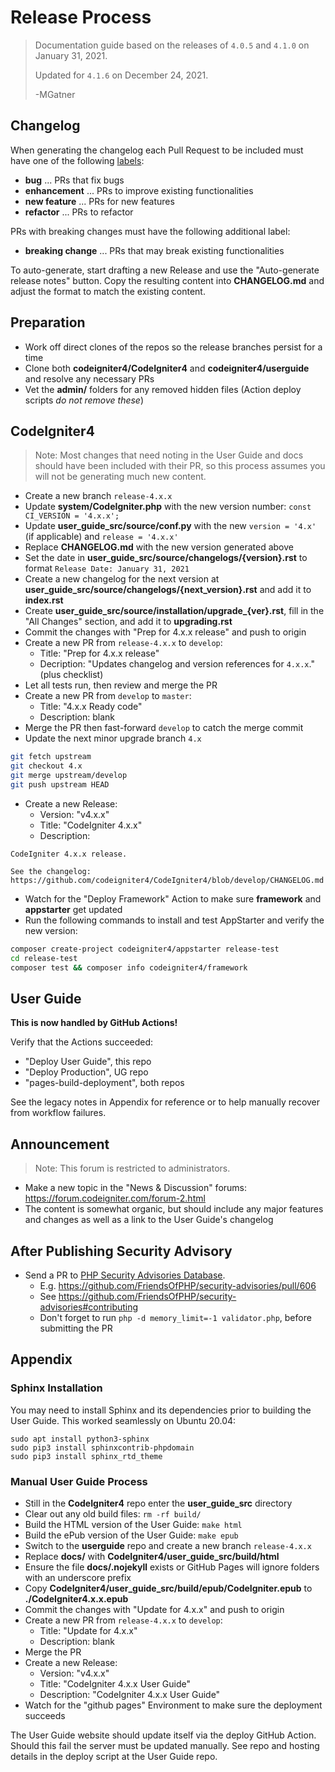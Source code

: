 # Release Process

> Documentation guide based on the releases of `4.0.5` and `4.1.0` on January 31, 2021.
>
> Updated for `4.1.6` on December 24, 2021.
>
> -MGatner

## Changelog

When generating the changelog each Pull Request to be included must have one of the following [labels](https://github.com/codeigniter4/CodeIgniter4/labels):
- **bug** ... PRs that fix bugs
- **enhancement** ... PRs to improve existing functionalities
- **new feature** ... PRs for new features
- **refactor** ... PRs to refactor

PRs with breaking changes must have the following additional label:
- **breaking change** ... PRs that may break existing functionalities

To auto-generate, start drafting a new Release and use the "Auto-generate release notes" button.
Copy the resulting content into **CHANGELOG.md** and adjust the format to match the existing content.

## Preparation

* Work off direct clones of the repos so the release branches persist for a time
* Clone both **codeigniter4/CodeIgniter4** and **codeigniter4/userguide** and resolve any necessary PRs
* Vet the **admin/** folders for any removed hidden files (Action deploy scripts *do not remove these*)

## CodeIgniter4

> Note: Most changes that need noting in the User Guide and docs should have been included
> with their PR, so this process assumes you will not be generating much new content.

* Create a new branch `release-4.x.x`
* Update **system/CodeIgniter.php** with the new version number: `const CI_VERSION = '4.x.x';`
* Update **user_guide_src/source/conf.py** with the new `version = '4.x'` (if applicable) and `release = '4.x.x'`
* Replace **CHANGELOG.md** with the new version generated above
* Set the date in **user_guide_src/source/changelogs/{version}.rst** to format `Release Date: January 31, 2021`
* Create a new changelog for the next version at **user_guide_src/source/changelogs/{next_version}.rst** and add it to **index.rst**
* Create **user_guide_src/source/installation/upgrade_{ver}.rst**, fill in the "All Changes" section, and add it to **upgrading.rst**
* Commit the changes with "Prep for 4.x.x release" and push to origin
* Create a new PR from `release-4.x.x` to `develop`:
    * Title: "Prep for 4.x.x release"
    * Decription: "Updates changelog and version references for `4.x.x`." (plus checklist)
* Let all tests run, then review and merge the PR
* Create a new PR from `develop` to `master`:
    * Title: "4.x.x Ready code"
    * Description: blank
* Merge the PR then fast-forward `develop` to catch the merge commit
* Update the next minor upgrade branch `4.x`
```bash
git fetch upstream
git checkout 4.x
git merge upstream/develop
git push upstream HEAD
```
* Create a new Release:
    * Version: "v4.x.x"
    * Title: "CodeIgniter 4.x.x"
    * Description:
```
CodeIgniter 4.x.x release.

See the changelog: https://github.com/codeigniter4/CodeIgniter4/blob/develop/CHANGELOG.md
```
* Watch for the "Deploy Framework" Action to make sure **framework** and **appstarter** get updated
* Run the following commands to install and test AppStarter and verify the new version:
```bash
composer create-project codeigniter4/appstarter release-test
cd release-test
composer test && composer info codeigniter4/framework
```

## User Guide

**This is now handled by GitHub Actions!**

Verify that the Actions succeeded:
* "Deploy User Guide", this repo
* "Deploy Production", UG repo
* "pages-build-deployment", both repos

See the legacy notes in Appendix for reference or to help manually recover from workflow failures.

## Announcement

> Note: This forum is restricted to administrators.

* Make a new topic in the "News & Discussion" forums: https://forum.codeigniter.com/forum-2.html
* The content is somewhat organic, but should include any major features and changes as well as a link to the User Guide's changelog

## After Publishing Security Advisory

* Send a PR to [PHP Security Advisories Database](https://github.com/FriendsOfPHP/security-advisories).
    * E.g. https://github.com/FriendsOfPHP/security-advisories/pull/606
    * See https://github.com/FriendsOfPHP/security-advisories#contributing
    * Don't forget to run `php -d memory_limit=-1 validator.php`, before submitting the PR

## Appendix

### Sphinx Installation

You may need to install Sphinx and its dependencies prior to building the User Guide.
This worked seamlessly on Ubuntu 20.04:
```
sudo apt install python3-sphinx
sudo pip3 install sphinxcontrib-phpdomain
sudo pip3 install sphinx_rtd_theme
```

### Manual User Guide Process

* Still in the **CodeIgniter4** repo enter the **user_guide_src** directory
* Clear out any old build files: `rm -rf build/`
* Build the HTML version of the User Guide: `make html`
* Build the ePub version of the User Guide: `make epub`
* Switch to the **userguide** repo and create a new branch `release-4.x.x`
* Replace **docs/** with **CodeIgniter4/user_guide_src/build/html**
* Ensure the file **docs/.nojekyll** exists or GitHub Pages will ignore folders with an underscore prefix
* Copy **CodeIgniter4/user_guide_src/build/epub/CodeIgniter.epub** to **./CodeIgniter4.x.x.epub**
* Commit the changes with "Update for 4.x.x" and push to origin
* Create a new PR from `release-4.x.x` to `develop`:
    * Title: "Update for 4.x.x"
    * Description: blank
* Merge the PR
* Create a new Release:
    * Version: "v4.x.x"
    * Title: "CodeIgniter 4.x.x User Guide"
    * Description: "CodeIgniter 4.x.x User Guide"
* Watch for the "github pages" Environment to make sure the deployment succeeds

The User Guide website should update itself via the deploy GitHub Action. Should this fail
the server must be updated manually. See repo and hosting details in the deploy script
at the User Guide repo.
